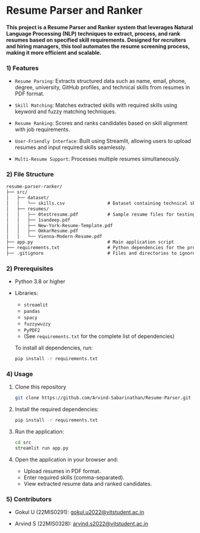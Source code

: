 # Resume Parser and Ranker

  #### This project is a Resume Parser and Ranker system that leverages Natural Language Processing (NLP) techniques to extract, process, and rank resumes based on specified skill requirements. Designed for recruiters and hiring managers, this tool automates the resume screening process, making it more efficient and scalable.

### 1) Features

- `Resume Parsing`: Extracts structured data such as name, email, phone, degree, university, GitHub profiles, and technical skills from resumes in PDF format.
  
- `Skill Matching`: Matches extracted skills with required skills using keyword and fuzzy matching techniques.
  
- `Resume Ranking`: Scores and ranks candidates based on skill alignment with job requirements.
  
- `User-Friendly Interface`: Built using Streamlit, allowing users to upload resumes and input required skills seamlessly.
  
- `Multi-Resume Support`: Processes multiple resumes simultaneously.


### 2) File Structure
```md
resume-parser-ranker/
├── src/
│   ├── dataset/
│   │   └── skills.csv                # Dataset containing technical skills for matching
│   ├── resumes/
│   │   ├── 0testresume.pdf           # Sample resume files for testing
│   │   ├── 1sandeep.pdf
│   │   ├── New-York-Resume-Template.pdf
│   │   ├── OmkarResume.pdf
│   │   └── Vienna-Modern-Resume.pdf
├── app.py                            # Main application script
├── requirements.txt                  # Python dependencies for the project
├── .gitignore                        # Files and directories to ignore in version control
```

### 2) Prerequisites

- Python 3.8 or higher
  
- Libraries:
  - `streamlit`
  - `pandas`
  - `spacy`
  - `fuzzywuzzy`
  - `PyPDF2`
  - (See `requirements.txt` for the complete list of dependencies)

  To install all dependencies, run:

  ```bash
  pip install -r requirements.txt
  ```

### 4) Usage

  1. Clone this repository
     ```bash
     git clone https://github.com/Arvind-Sabarinathan/Resume-Parser.git
     ```
     
  2. Install the required dependencies:
     ```bash
     pip install -r requirements.txt
     ```
     
  3. Run the application:
     ```bash
     cd src
     streamlit run app.py
     ```
     
  4. Open the application in your browser and:
       - Upload resumes in PDF format.
       - Enter required skills (comma-separated).
       - View extracted resume data and ranked candidates.
         
### 5) Contributors

- Gokul U (22MIS0291): gokul.u2022@vitstudent.ac.in

- Arvind S (22MIS0328): arvind.s2022@vitstudent.ac.in
